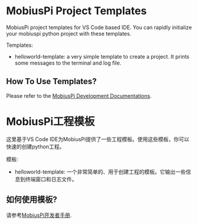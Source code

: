 # MobiusPi Project Templates

MobiusPi project templates for VS Code based IDE. You can rapidly initialize your mobiuspi python project with these templates.

Templates:
- helloworld-template: a very simple template to create a project. It prints some messages to the terminal and log file.


## How To Use Templates?

Please refer to the [MobiusPi Development Documentations](https://ingateway-development-docs-en.readthedocs.io/en/latest/).

# MobiusPi工程模板

这里基于VS Code IDE为MobiusPi提供了一些工程模板。使用这些模板，你可以快速的创建python工程。

模板:
- helloworld-template: 一个非常简单的、用于创建工程的模板。它输出一些信息到终端窗口和日志文件。

## 如何使用模板?

请参考[MobiusPi开发者手册](https://ingateway-development-docs.readthedocs.io/zh_CN/latest/).
